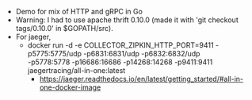 * Demo for mix of HTTP and gRPC in Go
* Warning: I had to use apache thrift 0.10.0 (made it with 'git checkout tags/0.10.0' in $GOPATH/src).
* For jaeger,
  * docker run -d -e COLLECTOR_ZIPKIN_HTTP_PORT=9411 -p5775:5775/udp -p6831:6831/udp -p6832:6832/udp \
  -p5778:5778 -p16686:16686 -p14268:14268 -p9411:9411 jaegertracing/all-in-one:latest
    * https://jaeger.readthedocs.io/en/latest/getting_started/#all-in-one-docker-image

